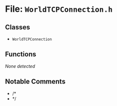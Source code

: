 # File: `WorldTCPConnection.h`

## Classes

- `WorldTCPConnection`

## Functions

_None detected_

## Notable Comments

- /*
- */
